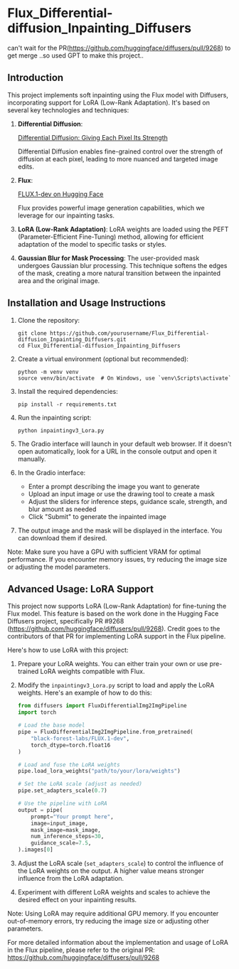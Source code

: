 
# Flux_Differential-diffusion_Inpainting_Diffusers
can't wait for the PR(https://github.com/huggingface/diffusers/pull/9268) to get merge ..so used GPT to make this project..

## Introduction 

This project implements soft inpainting using the Flux model with Diffusers, incorporating support for LoRA (Low-Rank Adaptation). It's based on several key technologies and techniques:

1. **Differential Diffusion**:

   [Differential Diffusion: Giving Each Pixel Its Strength](https://arxiv.org/abs/2306.00950)

   Differential Diffusion enables fine-grained control over the strength of diffusion at each pixel, leading to more nuanced and targeted image edits.

2. **Flux**: 

   [FLUX.1-dev on Hugging Face](https://huggingface.co/black-forest-labs/FLUX.1-dev)

   Flux provides powerful image generation capabilities, which we leverage for our inpainting tasks.

3. **LoRA (Low-Rank Adaptation)**: LoRA weights are loaded using the PEFT (Parameter-Efficient Fine-Tuning) method, allowing for efficient adaptation of the model to specific tasks or styles.

4. **Gaussian Blur for Mask Processing**: The user-provided mask undergoes Gaussian blur processing. This technique softens the edges of the mask, creating a more natural transition between the inpainted area and the original image.


 
## Installation and Usage Instructions

1. Clone the repository:
   ```
   git clone https://github.com/yourusername/Flux_Differential-diffusion_Inpainting_Diffusers.git
   cd Flux_Differential-diffusion_Inpainting_Diffusers
   ```

2. Create a virtual environment (optional but recommended):
   ```
   python -m venv venv
   source venv/bin/activate  # On Windows, use `venv\Scripts\activate`
   ```

3. Install the required dependencies:
   ```
   pip install -r requirements.txt
   ```

4. Run the inpainting script:
   ```
   python inpaintingv3_Lora.py
   ```

5. The Gradio interface will launch in your default web browser. If it doesn't open automatically, look for a URL in the console output and open it manually.

6. In the Gradio interface:
   - Enter a prompt describing the image you want to generate
   - Upload an input image or use the drawing tool to create a mask
   - Adjust the sliders for inference steps, guidance scale, strength, and blur amount as needed
   - Click "Submit" to generate the inpainted image

7. The output image and the mask will be displayed in the interface. You can download them if desired.

Note: Make sure you have a GPU with sufficient VRAM for optimal performance. If you encounter memory issues, try reducing the image size or adjusting the model parameters.


## Advanced Usage: LoRA Support

This project now supports LoRA (Low-Rank Adaptation) for fine-tuning the Flux model. This feature is based on the work done in the Hugging Face Diffusers project, specifically PR #9268 (https://github.com/huggingface/diffusers/pull/9268). Credit goes to the contributors of that PR for implementing LoRA support in the Flux pipeline.

Here's how to use LoRA with this project:

1. Prepare your LoRA weights. You can either train your own or use pre-trained LoRA weights compatible with Flux.

2. Modify the `inpaintingv3_Lora.py` script to load and apply the LoRA weights. Here's an example of how to do this:

   ```python
   from diffusers import FluxDifferentialImg2ImgPipeline
   import torch

   # Load the base model
   pipe = FluxDifferentialImg2ImgPipeline.from_pretrained(
       "black-forest-labs/FLUX.1-dev",
       torch_dtype=torch.float16
   )

   # Load and fuse the LoRA weights
   pipe.load_lora_weights("path/to/your/lora/weights")

   # Set the LoRA scale (adjust as needed)
   pipe.set_adapters_scale(0.7)

   # Use the pipeline with LoRA
   output = pipe(
       prompt="Your prompt here",
       image=input_image,
       mask_image=mask_image,
       num_inference_steps=30,
       guidance_scale=7.5,
   ).images[0]
   ```

3. Adjust the LoRA scale (`set_adapters_scale`) to control the influence of the LoRA weights on the output. A higher value means stronger influence from the LoRA adaptation.

4. Experiment with different LoRA weights and scales to achieve the desired effect on your inpainting results.

Note: Using LoRA may require additional GPU memory. If you encounter out-of-memory errors, try reducing the image size or adjusting other parameters.

For more detailed information about the implementation and usage of LoRA in the Flux pipeline, please refer to the original PR: https://github.com/huggingface/diffusers/pull/9268


